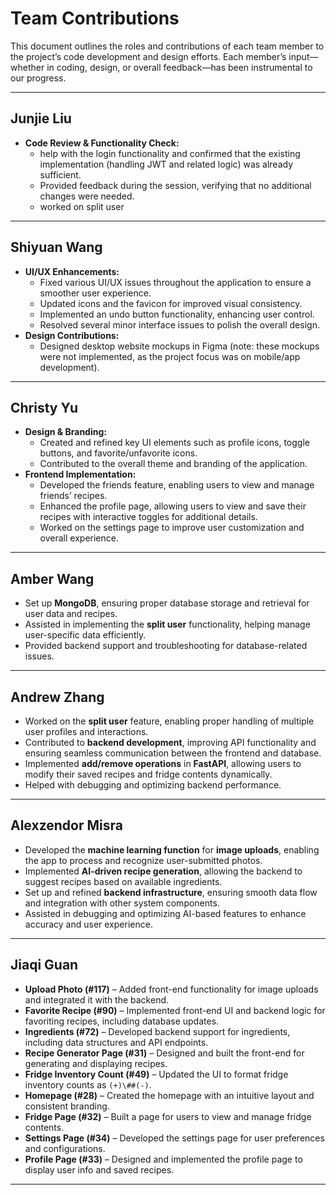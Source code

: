 # Team Contributions

This document outlines the roles and contributions of each team member to the project’s code development and design efforts. Each member’s input—whether in coding, design, or overall feedback—has been instrumental to our progress.

---

## Junjie Liu

- **Code Review & Functionality Check:**
  - help with the login functionality and confirmed that the existing implementation (handling JWT and related logic) was already sufficient.
  - Provided feedback during the session, verifying that no additional changes were needed.
  - worked on split user
 

---

## Shiyuan Wang

- **UI/UX Enhancements:**
  - Fixed various UI/UX issues throughout the application to ensure a smoother user experience.
  - Updated icons and the favicon for improved visual consistency.
  - Implemented an undo button functionality, enhancing user control.
  - Resolved several minor interface issues to polish the overall design.
- **Design Contributions:**
  - Designed desktop website mockups in Figma (note: these mockups were not implemented, as the project focus was on mobile/app development).

---

## Christy Yu

- **Design & Branding:**
  - Created and refined key UI elements such as profile icons, toggle buttons, and favorite/unfavorite icons.
  - Contributed to the overall theme and branding of the application.
- **Frontend Implementation:**
  - Developed the friends feature, enabling users to view and manage friends’ recipes.
  - Enhanced the profile page, allowing users to view and save their recipes with interactive toggles for additional details.
  - Worked on the settings page to improve user customization and overall experience.

---
## Amber Wang
- Set up **MongoDB**, ensuring proper database storage and retrieval for user data and recipes.  
- Assisted in implementing the **split user** functionality, helping manage user-specific data efficiently.  
- Provided backend support and troubleshooting for database-related issues.  

---

## Andrew Zhang
- Worked on the **split user** feature, enabling proper handling of multiple user profiles and interactions.  
- Contributed to **backend development**, improving API functionality and ensuring seamless communication between the frontend and database.  
- Implemented **add/remove operations** in **FastAPI**, allowing users to modify their saved recipes and fridge contents dynamically.  
- Helped with debugging and optimizing backend performance.  

---

## Alexzendor Misra
- Developed the **machine learning function** for **image uploads**, enabling the app to process and recognize user-submitted photos.  
- Implemented **AI-driven recipe generation**, allowing the backend to suggest recipes based on available ingredients.  
- Set up and refined **backend infrastructure**, ensuring smooth data flow and integration with other system components.  
- Assisted in debugging and optimizing AI-based features to enhance accuracy and user experience.


---

## Jiaqi Guan
- **Upload Photo (#117)** – Added front-end functionality for image uploads and integrated it with the backend.  
- **Favorite Recipe (#90)** – Implemented front-end UI and backend logic for favoriting recipes, including database updates.  
- **Ingredients (#72)** – Developed backend support for ingredients, including data structures and API endpoints.  
- **Recipe Generator Page (#31)** – Designed and built the front-end for generating and displaying recipes.  
- **Fridge Inventory Count (#49)** – Updated the UI to format fridge inventory counts as `(+)\##(-)`.  
- **Homepage (#28)** – Created the homepage with an intuitive layout and consistent branding.  
- **Fridge Page (#32)** – Built a page for users to view and manage fridge contents.  
- **Settings Page (#34)** – Developed the settings page for user preferences and configurations.  
- **Profile Page (#33)** – Designed and implemented the profile page to display user info and saved recipes.  
---




